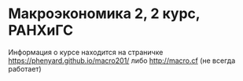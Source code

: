 # Макроэкономика 2, 2 курс, РАНХиГС

Информация о курсе находится на страничке https://phenyard.github.io/macro201/ либо http://macro.cf (не всегда работает) 
